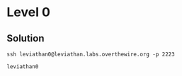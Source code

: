 # Level 0

## Solution
```
ssh leviathan0@leviathan.labs.overthewire.org -p 2223
```
```
leviathan0
```
